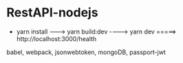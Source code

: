 # RestAPI-nodejs

* yarn install ---> yarn build:dev ----> yarn dev =====> http://localhost:3000/health

babel, webpack, jsonwebtoken, mongoDB, passport-jwt

